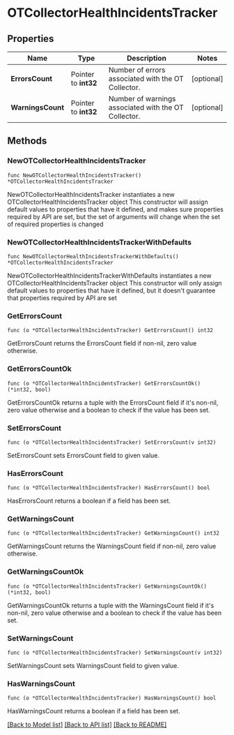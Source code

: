 # OTCollectorHealthIncidentsTracker

## Properties

Name | Type | Description | Notes
------------ | ------------- | ------------- | -------------
**ErrorsCount** | Pointer to **int32** | Number of errors associated with the OT Collector. | [optional] 
**WarningsCount** | Pointer to **int32** | Number of warnings associated with the OT Collector. | [optional] 

## Methods

### NewOTCollectorHealthIncidentsTracker

`func NewOTCollectorHealthIncidentsTracker() *OTCollectorHealthIncidentsTracker`

NewOTCollectorHealthIncidentsTracker instantiates a new OTCollectorHealthIncidentsTracker object
This constructor will assign default values to properties that have it defined,
and makes sure properties required by API are set, but the set of arguments
will change when the set of required properties is changed

### NewOTCollectorHealthIncidentsTrackerWithDefaults

`func NewOTCollectorHealthIncidentsTrackerWithDefaults() *OTCollectorHealthIncidentsTracker`

NewOTCollectorHealthIncidentsTrackerWithDefaults instantiates a new OTCollectorHealthIncidentsTracker object
This constructor will only assign default values to properties that have it defined,
but it doesn't guarantee that properties required by API are set

### GetErrorsCount

`func (o *OTCollectorHealthIncidentsTracker) GetErrorsCount() int32`

GetErrorsCount returns the ErrorsCount field if non-nil, zero value otherwise.

### GetErrorsCountOk

`func (o *OTCollectorHealthIncidentsTracker) GetErrorsCountOk() (*int32, bool)`

GetErrorsCountOk returns a tuple with the ErrorsCount field if it's non-nil, zero value otherwise
and a boolean to check if the value has been set.

### SetErrorsCount

`func (o *OTCollectorHealthIncidentsTracker) SetErrorsCount(v int32)`

SetErrorsCount sets ErrorsCount field to given value.

### HasErrorsCount

`func (o *OTCollectorHealthIncidentsTracker) HasErrorsCount() bool`

HasErrorsCount returns a boolean if a field has been set.

### GetWarningsCount

`func (o *OTCollectorHealthIncidentsTracker) GetWarningsCount() int32`

GetWarningsCount returns the WarningsCount field if non-nil, zero value otherwise.

### GetWarningsCountOk

`func (o *OTCollectorHealthIncidentsTracker) GetWarningsCountOk() (*int32, bool)`

GetWarningsCountOk returns a tuple with the WarningsCount field if it's non-nil, zero value otherwise
and a boolean to check if the value has been set.

### SetWarningsCount

`func (o *OTCollectorHealthIncidentsTracker) SetWarningsCount(v int32)`

SetWarningsCount sets WarningsCount field to given value.

### HasWarningsCount

`func (o *OTCollectorHealthIncidentsTracker) HasWarningsCount() bool`

HasWarningsCount returns a boolean if a field has been set.


[[Back to Model list]](../README.md#documentation-for-models) [[Back to API list]](../README.md#documentation-for-api-endpoints) [[Back to README]](../README.md)


